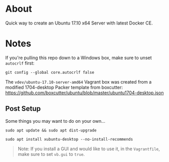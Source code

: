 # About
Quick way to create an Ubuntu 17.10 x64 Server with latest Docker CE.

# Notes
If you're pulling this repo down to a Windows box, make sure to unset `autocrlf` first:

    git config --global core.autocrlf false

The `vdev/ubuntu-17.10-server-amd64` Vagrant box was created from a modified 1704-desktop Packer template from boxcutter:
https://github.com/boxcutter/ubuntu/blob/master/ubuntu1704-desktop.json

## Post Setup
Some things you may want to do on your own...

    sudo apt update && sudo apt dist-upgrade
    
    sudo apt install xubuntu-desktop --no-install-recommends

> Note: If you install a GUI and would like to use it, in the `Vagrantfile`, make sure to set `vb.gui` to `true`.

